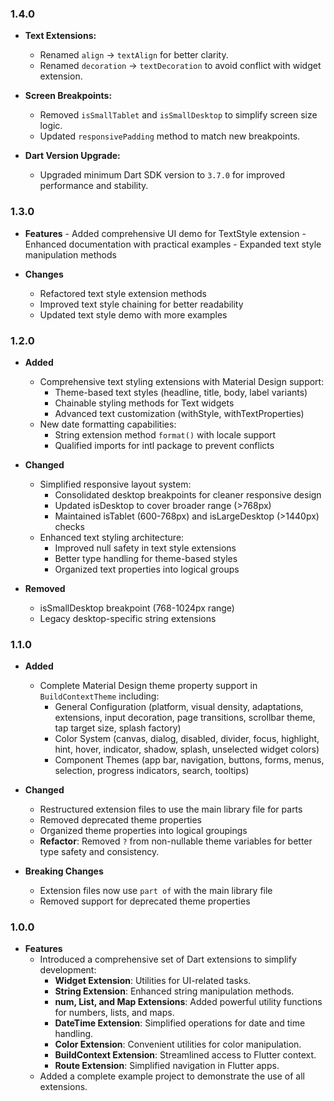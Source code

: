 ### 1.4.0
- **Text Extensions:**
    - Renamed `align` → `textAlign` for better clarity.
    - Renamed `decoration` → `textDecoration` to avoid conflict with widget extension.

- **Screen Breakpoints:**
    - Removed `isSmallTablet` and `isSmallDesktop` to simplify screen size logic.
    - Updated `responsivePadding` method to match new breakpoints.

- **Dart Version Upgrade:**
    - Upgraded minimum Dart SDK version to `3.7.0` for improved performance and stability.

### 1.3.0
- **Features**
      - Added comprehensive UI demo for TextStyle extension
      - Enhanced documentation with practical examples
      - Expanded text style manipulation methods

- **Changes**
    - Refactored text style extension methods
    - Improved text style chaining for better readability
    - Updated text style demo with more examples

### 1.2.0
- **Added**
    - Comprehensive text styling extensions with Material Design support:
        - Theme-based text styles (headline, title, body, label variants)
        - Chainable styling methods for Text widgets
        - Advanced text customization (withStyle, withTextProperties)
    - New date formatting capabilities:
        - String extension method `format()` with locale support
        - Qualified imports for intl package to prevent conflicts

- **Changed**
    - Simplified responsive layout system:
        - Consolidated desktop breakpoints for cleaner responsive design
        - Updated isDesktop to cover broader range (>768px)
        - Maintained isTablet (600-768px) and isLargeDesktop (>1440px) checks
    - Enhanced text styling architecture:
        - Improved null safety in text style extensions
        - Better type handling for theme-based styles
        - Organized text properties into logical groups

- **Removed**
    - isSmallDesktop breakpoint (768-1024px range)
    - Legacy desktop-specific string extensions

### 1.1.0

- **Added**
    - Complete Material Design theme property support in `BuildContextTheme` including:
        - General Configuration (platform, visual density, adaptations, extensions, input decoration, page transitions, scrollbar theme, tap target size, splash factory)
        - Color System (canvas, dialog, disabled, divider, focus, highlight, hint, hover, indicator, shadow, splash, unselected widget colors)
        - Component Themes (app bar, navigation, buttons, forms, menus, selection, progress indicators, search, tooltips)

- **Changed**
    - Restructured extension files to use the main library file for parts
    - Removed deprecated theme properties
    - Organized theme properties into logical groupings
    - **Refactor**: Removed `?` from non-nullable theme variables for better type safety and consistency.

- **Breaking Changes**
    - Extension files now use `part of` with the main library file
    - Removed support for deprecated theme properties


### 1.0.0
- **Features**
    - Introduced a comprehensive set of Dart extensions to simplify development:
        - **Widget Extension**: Utilities for UI-related tasks.
        - **String Extension**: Enhanced string manipulation methods.
        - **num, List, and Map Extensions**: Added powerful utility functions for numbers, lists, and maps.
        - **DateTime Extension**: Simplified operations for date and time handling.
        - **Color Extension**: Convenient utilities for color manipulation.
        - **BuildContext Extension**: Streamlined access to Flutter context.
        - **Route Extension**: Simplified navigation in Flutter apps.
    - Added a complete example project to demonstrate the use of all extensions.

